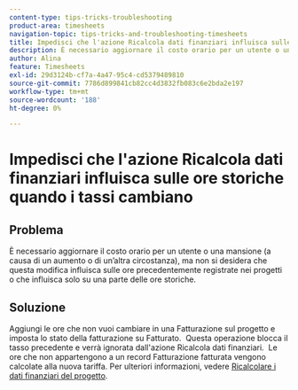```yaml
---
content-type: tips-tricks-troubleshooting
product-area: timesheets
navigation-topic: tips-tricks-and-troubleshooting-timesheets
title: Impedisci che l'azione Ricalcola dati finanziari influisca sulle ore storiche quando i tassi cambiano
description: È necessario aggiornare il costo orario per un utente o una mansione (a causa di un aumento o di un’altra circostanza), ma non si desidera che questa modifica influisca sulle ore precedentemente registrate nei progetti o che influisca solo su una parte delle ore storiche.
author: Alina
feature: Timesheets
exl-id: 29d3124b-cf7a-4a47-95c4-cd5379489810
source-git-commit: 7786d899841cb82cc4d3832fb083c6e2bda2e197
workflow-type: tm+mt
source-wordcount: '188'
ht-degree: 0%

---
```


# Impedisci che l&#39;azione Ricalcola dati finanziari influisca sulle ore storiche quando i tassi cambiano

## Problema

È necessario aggiornare il costo orario per un utente o una mansione (a causa di un aumento o di un’altra circostanza), ma non si desidera che questa modifica influisca sulle ore precedentemente registrate nei progetti o che influisca solo su una parte delle ore storiche.

## Soluzione

Aggiungi le ore che non vuoi cambiare in una Fatturazione sul progetto e imposta lo stato della fatturazione su Fatturato.  Questa operazione blocca il tasso precedente e verrà ignorata dall&#39;azione Ricalcola dati finanziari.  Le ore che non appartengono a un record Fatturazione fatturata vengono calcolate alla nuova tariffa. Per ulteriori informazioni, vedere [Ricalcolare i dati finanziari del progetto](../../manage-work/projects/project-finances/recalculate-project-finances.md).
